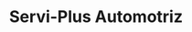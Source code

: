 ---
title: "Servi-Plus Automotriz"
url: /desamparados/servi-plus-automotriz/
shop: Autowerkstatt
---